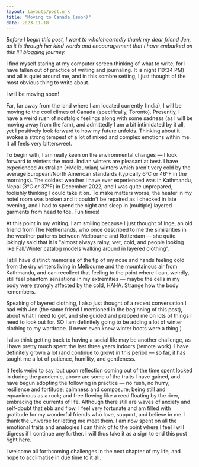 ```yaml
---
layout: layouts/post.njk
title: "Moving to Canada (soon)"
date: 2023-11-18
---
```

_Before I begin this post, I want to wholeheartedly thank my dear friend Jen, as it is through her kind words and encouragement that I have embarked on this li'l blogging journey._

I find myself staring at my computer screen thinking of what to write, for I have fallen out of practice of writing and journaling. It is night (10:34 PM) and all is quiet around me, and in this sombre setting, I just thought of the most obvious thing to write about.

I will be moving soon!

Far, far away from the land where I am located currently (India), I will be moving to the cool climes of Canada (specifically, Toronto). Presently, I have a weird rush of nostalgic feelings along with some sadness (as I will be moving away from the fam), and admittedly I am a bit intimidated by it all, yet I positively look forward to how my future unfolds. Thinking about it evokes a strong tempest of a lot of mixed and complex emotions within me. It all feels very bittersweet.

To begin with, I am really keen on the environmental changes — I look forward to winters the most. Indian winters are pleasant at best. I have experienced Australian (*Melburnian) winters which aren't very cold by the average European/North American standards (typically 6°C or 46°F in the mornings). The coldest weather I have ever experienced was in Kathmandu, Nepal (3°C or 37°F) in December 2022, and I was quite unprepared, foolishly thinking I could take it on. To make matters worse, the heater in my hotel room was broken and it couldn't be repaired as I checked in late evening, and I had to spend the night and sleep in (multiple) layered garments from head to toe. Fun times!

At this point in my writing, I am smiling because I just thought of Inge, an old friend from The Netherlands, who once described to me the similarities in the weather patterns between Melbourne and Rotterdam — she quite jokingly said that it is "almost always rainy, wet, cold, and people looking like Fall/Winter catalog models walking around in layered clothing". 

I still have distinct memories of the tip of my nose and hands feeling cold from the dry winters living in Melbourne and the mountainous air from Kathmandu, and can recollect that feeling to the point where I can, weirdly, still feel phantom sensations in my extremities — maybe the cells in my body were strongly affected by the cold, HAHA. Strange how the body remembers.

Speaking of layered clothing, I also just thought of a recent conversation I had with Jen (the same friend I mentioned in the beginning of this post), about what I need to get, and she guided and prepped me on lots of things I need to look out for. SO I am definitely going to be adding a lot of winter clothing to my wardrobe. (I never even knew winter boots were a thing.)

I also think getting back to having a social life may be another challenge, as I have pretty much spent the last three years indoors (remote work). I have definitely grown a lot (and continue to grow) in this period — so far, it has taught me a lot of patience, humility, and gentleness.  

It feels weird to say, but upon reflection coming out of the time spent locked in during the pandemic, above are some of the traits I have gained, and have begun adopting the following in practice — no rush, no hurry; resilience and fortitude; calmness and composure; being still and equanimous as a rock; and free flowing like a reed floating by the river, embracing the currents of life. Although there still are waves of anxiety and self-doubt that ebb and flow, I feel very fortunate and am filled with gratitude for my wonderful friends who love, support, and believe in me. I thank the universe for letting me meet them. I am now spent on all the emotional traits and analogies I can think of to the point where I feel I will digress if I continue any further. I will thus take it as a sign to end this post right here.

I welcome all forthcoming challenges in the next chapter of my life, and hope to acclimatise in due time to it all. 
